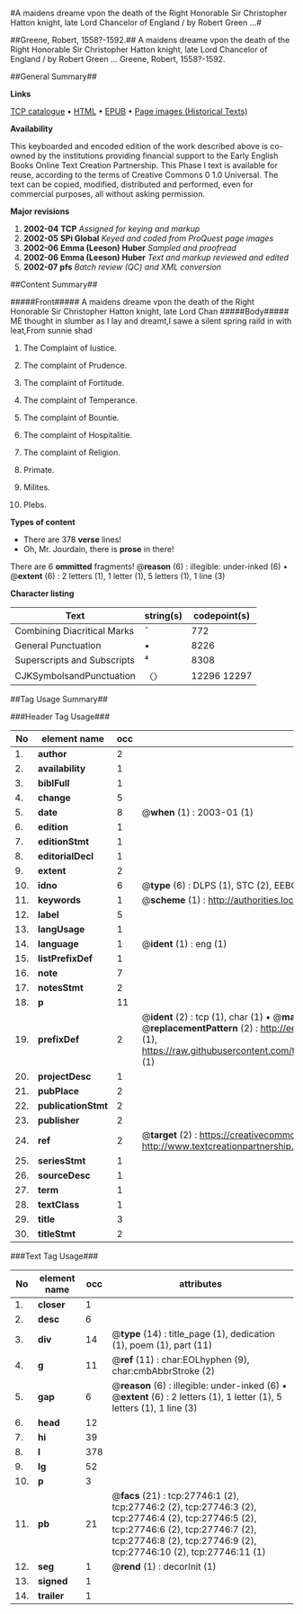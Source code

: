 #A maidens dreame vpon the death of the Right Honorable Sir Christopher Hatton knight, late Lord Chancelor of England / by Robert Green ...#

##Greene, Robert, 1558?-1592.##
A maidens dreame vpon the death of the Right Honorable Sir Christopher Hatton knight, late Lord Chancelor of England / by Robert Green ...
Greene, Robert, 1558?-1592.

##General Summary##

**Links**

[TCP catalogue](http://www.ota.ox.ac.uk/tcp/)  • 
[HTML](http://tei.it.ox.ac.uk/tcp/Texts-HTML/free/A02/A02132.html)  • 
[EPUB](http://tei.it.ox.ac.uk/tcp/Texts-EPUB/free/A02/A02132.epub) • 
[Page images (Historical Texts)](https://data.historicaltexts.jisc.ac.uk/view?pubId=eebo-24510241e&pageId=eebo-24510241e-27746-1)

**Availability**

This keyboarded and encoded edition of the
	       work described above is co-owned by the institutions
	       providing financial support to the Early English Books
	       Online Text Creation Partnership. This Phase I text is
	       available for reuse, according to the terms of Creative
	       Commons 0 1.0 Universal. The text can be copied,
	       modified, distributed and performed, even for
	       commercial purposes, all without asking permission.

**Major revisions**

1. __2002-04__ __TCP__ *Assigned for keying and markup*
1. __2002-05__ __SPi Global__ *Keyed and coded from ProQuest page images*
1. __2002-06__ __Emma (Leeson) Huber__ *Sampled and proofread*
1. __2002-06__ __Emma (Leeson) Huber__ *Text and markup reviewed and edited*
1. __2002-07__ __pfs__ *Batch review (QC) and XML conversion*

##Content Summary##

#####Front#####
A maidens dreame vpon the death of the Right Honorable Sir Christopher Hatton knight, late Lord Chan
#####Body#####
ME thought in slumber as I lay and dreamt,I sawe a silent spring raild in with Ieat,From sunnie shad
1. The Complaint of Iustice.

1. The complaint of Prudence.

1. The complaint of Fortitude.

1. The complaint of Temperance.

1. The complaint of Bountie.

1. The complaint of Hospitalitie.

1. The complaint of Religion.

1. Primate.

1. Milites.

1. Plebs.

**Types of content**

  * There are 378 **verse** lines!
  * Oh, Mr. Jourdain, there is **prose** in there!

There are 6 **ommitted** fragments! 
 @__reason__ (6) : illegible: under-inked (6)  •  @__extent__ (6) : 2 letters (1), 1 letter (1), 5 letters (1), 1 line (3)

**Character listing**


|Text|string(s)|codepoint(s)|
|---|---|---|
|Combining             Diacritical Marks|̄|772|
|General Punctuation|•|8226|
|Superscripts             and Subscripts|⁴|8308|
|CJKSymbolsandPunctuation|〈〉|12296 12297|

##Tag Usage Summary##

###Header Tag Usage###

|No|element name|occ|attributes|
|---|---|---|---|
|1.|__author__|2||
|2.|__availability__|1||
|3.|__biblFull__|1||
|4.|__change__|5||
|5.|__date__|8| @__when__ (1) : 2003-01 (1)|
|6.|__edition__|1||
|7.|__editionStmt__|1||
|8.|__editorialDecl__|1||
|9.|__extent__|2||
|10.|__idno__|6| @__type__ (6) : DLPS (1), STC (2), EEBO-CITATION (1), OCLC (1), VID (1)|
|11.|__keywords__|1| @__scheme__ (1) : http://authorities.loc.gov/ (1)|
|12.|__label__|5||
|13.|__langUsage__|1||
|14.|__language__|1| @__ident__ (1) : eng (1)|
|15.|__listPrefixDef__|1||
|16.|__note__|7||
|17.|__notesStmt__|2||
|18.|__p__|11||
|19.|__prefixDef__|2| @__ident__ (2) : tcp (1), char (1)  •  @__matchPattern__ (2) : ([0-9\-]+):([0-9IVX]+) (1), (.+) (1)  •  @__replacementPattern__ (2) : http://eebo.chadwyck.com/downloadtiff?vid=$1&page=$2 (1), https://raw.githubusercontent.com/textcreationpartnership/Texts/master/tcpchars.xml#$1 (1)|
|20.|__projectDesc__|1||
|21.|__pubPlace__|2||
|22.|__publicationStmt__|2||
|23.|__publisher__|2||
|24.|__ref__|2| @__target__ (2) : https://creativecommons.org/publicdomain/zero/1.0/ (1), http://www.textcreationpartnership.org/docs/. (1)|
|25.|__seriesStmt__|1||
|26.|__sourceDesc__|1||
|27.|__term__|1||
|28.|__textClass__|1||
|29.|__title__|3||
|30.|__titleStmt__|2||


###Text Tag Usage###

|No|element name|occ|attributes|
|---|---|---|---|
|1.|__closer__|1||
|2.|__desc__|6||
|3.|__div__|14| @__type__ (14) : title_page (1), dedication (1), poem (1), part (11)|
|4.|__g__|11| @__ref__ (11) : char:EOLhyphen (9), char:cmbAbbrStroke (2)|
|5.|__gap__|6| @__reason__ (6) : illegible: under-inked (6)  •  @__extent__ (6) : 2 letters (1), 1 letter (1), 5 letters (1), 1 line (3)|
|6.|__head__|12||
|7.|__hi__|39||
|8.|__l__|378||
|9.|__lg__|52||
|10.|__p__|3||
|11.|__pb__|21| @__facs__ (21) : tcp:27746:1 (2), tcp:27746:2 (2), tcp:27746:3 (2), tcp:27746:4 (2), tcp:27746:5 (2), tcp:27746:6 (2), tcp:27746:7 (2), tcp:27746:8 (2), tcp:27746:9 (2), tcp:27746:10 (2), tcp:27746:11 (1)|
|12.|__seg__|1| @__rend__ (1) : decorInit (1)|
|13.|__signed__|1||
|14.|__trailer__|1||
